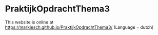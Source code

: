 # PraktijkOpdrachtThema3
This website is online at https://markiesch.github.io/PraktijkOpdrachtThema3/
(Language = dutch)
